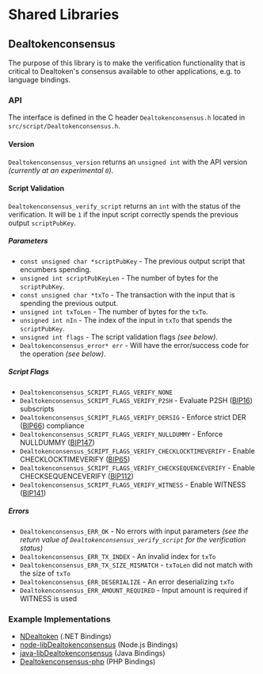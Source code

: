 Shared Libraries
================

## Dealtokenconsensus

The purpose of this library is to make the verification functionality that is critical to Dealtoken's consensus available to other applications, e.g. to language bindings.

### API

The interface is defined in the C header `Dealtokenconsensus.h` located in  `src/script/Dealtokenconsensus.h`.

#### Version

`Dealtokenconsensus_version` returns an `unsigned int` with the API version *(currently at an experimental `0`)*.

#### Script Validation

`Dealtokenconsensus_verify_script` returns an `int` with the status of the verification. It will be `1` if the input script correctly spends the previous output `scriptPubKey`.

##### Parameters
- `const unsigned char *scriptPubKey` - The previous output script that encumbers spending.
- `unsigned int scriptPubKeyLen` - The number of bytes for the `scriptPubKey`.
- `const unsigned char *txTo` - The transaction with the input that is spending the previous output.
- `unsigned int txToLen` - The number of bytes for the `txTo`.
- `unsigned int nIn` - The index of the input in `txTo` that spends the `scriptPubKey`.
- `unsigned int flags` - The script validation flags *(see below)*.
- `Dealtokenconsensus_error* err` - Will have the error/success code for the operation *(see below)*.

##### Script Flags
- `Dealtokenconsensus_SCRIPT_FLAGS_VERIFY_NONE`
- `Dealtokenconsensus_SCRIPT_FLAGS_VERIFY_P2SH` - Evaluate P2SH ([BIP16](https://github.com/Dealtoken/bips/blob/master/bip-0016.mediawiki)) subscripts
- `Dealtokenconsensus_SCRIPT_FLAGS_VERIFY_DERSIG` - Enforce strict DER ([BIP66](https://github.com/Dealtoken/bips/blob/master/bip-0066.mediawiki)) compliance
- `Dealtokenconsensus_SCRIPT_FLAGS_VERIFY_NULLDUMMY` - Enforce NULLDUMMY ([BIP147](https://github.com/Dealtoken/bips/blob/master/bip-0147.mediawiki))
- `Dealtokenconsensus_SCRIPT_FLAGS_VERIFY_CHECKLOCKTIMEVERIFY` - Enable CHECKLOCKTIMEVERIFY ([BIP65](https://github.com/Dealtoken/bips/blob/master/bip-0065.mediawiki))
- `Dealtokenconsensus_SCRIPT_FLAGS_VERIFY_CHECKSEQUENCEVERIFY` - Enable CHECKSEQUENCEVERIFY ([BIP112](https://github.com/Dealtoken/bips/blob/master/bip-0112.mediawiki))
- `Dealtokenconsensus_SCRIPT_FLAGS_VERIFY_WITNESS` - Enable WITNESS ([BIP141](https://github.com/Dealtoken/bips/blob/master/bip-0141.mediawiki))

##### Errors
- `Dealtokenconsensus_ERR_OK` - No errors with input parameters *(see the return value of `Dealtokenconsensus_verify_script` for the verification status)*
- `Dealtokenconsensus_ERR_TX_INDEX` - An invalid index for `txTo`
- `Dealtokenconsensus_ERR_TX_SIZE_MISMATCH` - `txToLen` did not match with the size of `txTo`
- `Dealtokenconsensus_ERR_DESERIALIZE` - An error deserializing `txTo`
- `Dealtokenconsensus_ERR_AMOUNT_REQUIRED` - Input amount is required if WITNESS is used

### Example Implementations
- [NDealtoken](https://github.com/NicolasDorier/NDealtoken/blob/master/NDealtoken/Script.cs#L814) (.NET Bindings)
- [node-libDealtokenconsensus](https://github.com/bitpay/node-libDealtokenconsensus) (Node.js Bindings)
- [java-libDealtokenconsensus](https://github.com/dexX7/java-libDealtokenconsensus) (Java Bindings)
- [Dealtokenconsensus-php](https://github.com/Bit-Wasp/Dealtokenconsensus-php) (PHP Bindings)
